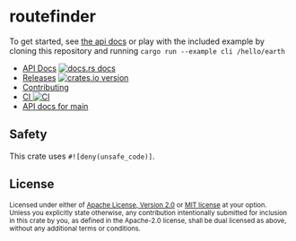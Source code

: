 # routefinder

To get started, see [the api docs][docs] or play with the included
example by cloning this repository and running `cargo run --example
cli /hello/earth`

* [API Docs][docs] [![docs.rs docs][docs-badge]][docs]
* [Releases][releases] [![crates.io version][version-badge]][crate]
* [Contributing][contributing]
* [CI ![CI][ci-badge]][ci]
* [API docs for main][main-docs]

[ci]: https://github.com/jbr/routefinder/actions?query=workflow%3ACI
[ci-badge]: https://github.com/jbr/routefinder/workflows/CI/badge.svg
[releases]: https://github.com/jbr/routefinder/releases
[docs]: https://docs.rs/routefinder
[contributing]: https://github.com/jbr/routefinder/blob/main/.github/CONTRIBUTING.md
[crate]: https://crates.io/crates/routefinder
[docs-badge]: https://img.shields.io/badge/docs-latest-blue.svg?style=flat-square
[version-badge]: https://img.shields.io/crates/v/routefinder.svg?style=flat-square
[main-docs]: https://jbr.github.io/routefinder/routefinder/

## Safety
This crate uses `#![deny(unsafe_code)]`.

## License

<sup>
Licensed under either of <a href="LICENSE-APACHE">Apache License, Version
2.0</a> or <a href="LICENSE-MIT">MIT license</a> at your option.
</sup>

<br/>

<sub>
Unless you explicitly state otherwise, any contribution intentionally submitted
for inclusion in this crate by you, as defined in the Apache-2.0 license, shall
be dual licensed as above, without any additional terms or conditions.
</sub>
